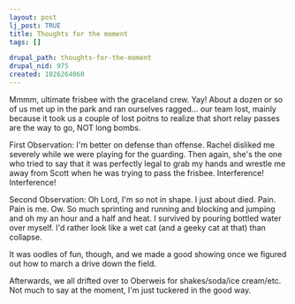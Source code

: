 ```yaml
--- 
layout: post
lj_post: TRUE
title: Thoughts for the moment
tags: []

drupal_path: thoughts-for-the-moment
drupal_nid: 975
created: 1026264060
---
```

Mmmm, ultimate frisbee with the graceland crew. Yay! About a dozen or so of us met up in the park and ran ourselves ragged... our team lost, mainly because it took us a couple of lost poitns to realize that short relay passes are the way to go, NOT long bombs. 

First Observation: I'm better on defense than offense. Rachel disliked me severely while we were playing for the guarding. Then again, she's the one who tried to say that it was perfectly legal to grab my hands and wrestle me away from Scott when he was trying to pass the frisbee. Interference! Interference!

Second Observation: Oh Lord, I'm so not in shape. I just about died. Pain. Pain is me. Ow. So much sprinting and running and blocking and jumping and oh my an hour and a half and heat. I survived by pouring bottled water over myself. I'd rather look like a wet cat (and a geeky cat at that) than collapse.

It was oodles of fun, though, and we made a good showing once we figured out how to march a drive down the field.

Afterwards, we all drifted over to Oberweis for shakes/soda/ice cream/etc. Not much to say at the moment, I'm just tuckered in the good way.
